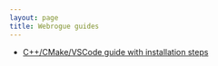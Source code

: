 ```yaml
---
layout: page
title: Webrogue guides
---
```


- [C++/CMake/VSCode guide with installation steps](./example_language_cpp.html)